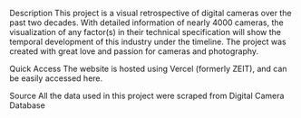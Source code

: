 Description
This project is a visual retrospective of digital cameras over the past two decades. With detailed information of nearly 4000 cameras, the visualization of any factor(s) in their technical specification will show the temporal development of this industry under the timeline. The project was created with great love and passion for cameras and photography.

Quick Access
The website is hosted using Vercel (formerly ZEIT), and can be easily accessed here.

Source
All the data used in this project were scraped from Digital Camera Database